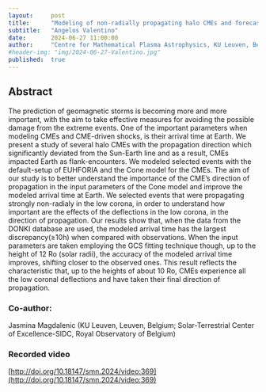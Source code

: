 ```yaml
---
layout:     post
title:      "Modeling of non-radially propagating halo CMEs and forecasting their arrival time at Earth"
subtitle:   "Angelos Valentino"
date:       2024-06-27 11:00:00
author:     "Centre for Mathematical Plasma Astrophysics, KU Leuven, Belgium"
#header-img: "img/2024-06-27-Valentino.jpg"
published:  true
---
```


## Abstract
The prediction of geomagnetic storms is becoming more and more important, with the aim  to take effective measures for avoiding the possible damage from the extreme events. One of the important parameters when modeling CMEs and CME-driven shocks, is their arrival time at Earth. We present a study of several halo CMEs with the propagation direction which significantly deviated from the Sun-Earth line and as a result, CMEs impacted Earth as flank-encounters. We modeled selected events with the default-setup of EUHFORIA and the Cone model for the CMEs. The aim of our study is to better understand the importance of the CME’s direction of propagation in the input parameters of the Cone model and improve the modeled arrival time at Earth. We selected events that were propagating strongly non-radialy in the low corona, in order to understand how important are the effects of the deflections in the low corona, in the direction of propagation. 
Our results show that, when the data from the DONKI database are used, the modeled arrival time has the largest discrepancy(≥10h) when compared with observations. When the input parameters are taken employing the GCS fitting technique though, up to the height of 12 Ro (solar radii), the accuracy of the modeled arrival time improves, shifting closer to the observed ones. This result reflects the characteristic that, up to the heights of about 10 Ro, CMEs experience all the low coronal deflections and have taken their final direction of propagation.

### Co-author:
Jasmina Magdalenic (KU Leuven, Leuven, Belgium; Solar-Terrestrial Center of Excellence-SIDC, Royal Observatory of Belgium)

### Recorded video
[http://doi.org/10.18147/smn.2024/video:369](http://doi.org/10.18147/smn.2024/video:369)
